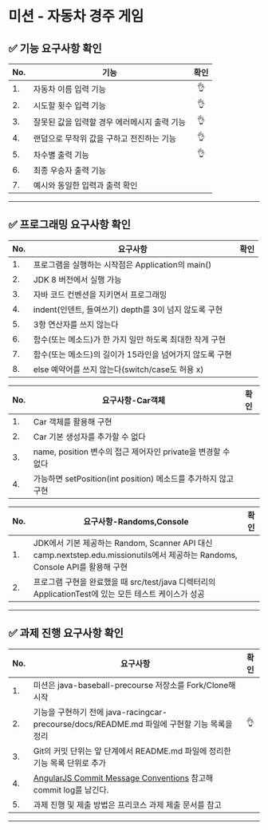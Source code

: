# 미션 - 자동차 경주 게임

## ✅ 기능 요구사항 확인
|No.|기능|확인|
|---|---|:---:|
|1.|자동차 이름 입력 기능|👌|
|2.|시도할 횟수 입력 기능|👌|
|3.|잘못된 값을 입력할 경우 에러메시지 출력 기능|👌|
|4.|랜덤으로 무작위 값을 구하고 전진하는 기능|👌|
|5.|차수별 출력 기능|👌|
|6.|최종 우승자 출력 기능||
|7.|예시와 동일한 입력과 출력 확인||
*** 
   
## ✅ 프로그래밍 요구사항 확인
|No.|요구사항|확인|
|---|---|:---:|
|1.|프로그램을 실행하는 시작점은 Application의 main()||
|2.|JDK 8 버전에서 실행 가능||
|3.|자바 코드 컨벤션을 지키면서 프로그래밍||
|4.|indent(인덴트, 들여쓰기) depth를 3이 넘지 않도록 구현||
|5.|3항 연산자를 쓰지 않는다||
|6.|함수(또는 메소드)가 한 가지 일만 하도록 최대한 작게 구현||
|7.|함수(또는 메소드)의 길이가 15라인을 넘어가지 않도록 구현||
|8.|else 예약어를 쓰지 않는다(switch/case도 허용 x)||
  
|No.|요구사항-Car객체|확인|
|---|---|:---:|
|1.|Car 객체를 활용해 구현||
|2.|Car 기본 생성자를 추가할 수 없다||
|3.|name, position 변수의 접근 제어자인 private을 변경할 수 없다||
|4.|가능하면 setPosition(int position) 메소드를 추가하지 않고 구현||
  
|No.|요구사항-Randoms,Console|확인|
|---|---|:---:|
|1.|JDK에서 기본 제공하는 Random, Scanner API 대신 camp.nextstep.edu.missionutils에서 제공하는 Randoms, Console API를 활용해 구현||
|2.|프로그램 구현을 완료했을 때 src/test/java 디렉터리의 ApplicationTest에 있는 모든 테스트 케이스가 성공||
*** 
  
## ✅ 과제 진행 요구사항 확인
|No.|요구사항|확인|
|---|---|:---:|
|1.|미션은 java-baseball-precourse 저장소를 Fork/Clone해 시작||
|2.|기능을 구현하기 전에 java-racingcar-precourse/docs/README.md 파일에 구현할 기능 목록을 정리|👌|
|3.|Git의 커밋 단위는 앞 단계에서 README.md 파일에 정리한 기능 목록 단위로 추가||
|4.| [AngularJS Commit Message Conventions](https://gist.github.com/stephenparish/9941e89d80e2bc58a153) 참고해 commit log를 남긴다.||
|5.|과제 진행 및 제출 방법은 프리코스 과제 제출 문서를 참고||
*** 
